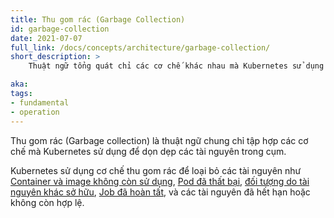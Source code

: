 ```yaml
---
title: Thu gom rác (Garbage Collection)
id: garbage-collection
date: 2021-07-07
full_link: /docs/concepts/architecture/garbage-collection/
short_description: >
    Thuật ngữ tổng quát chỉ các cơ chế khác nhau mà Kubernetes sử dụng để dọn dẹp tài nguyên trong cụm.

aka: 
tags:
- fundamental
- operation
---
```


Thu gom rác (Garbage collection) là thuật ngữ chung chỉ tập hợp các cơ chế mà Kubernetes sử dụng để dọn dẹp các tài nguyên trong cụm.

<!--more-->

Kubernetes sử dụng cơ chế thu gom rác để loại bỏ các tài nguyên như 
[Container và image không còn sử dụng](/docs/concepts/architecture/garbage-collection/#containers-images), 
[Pod đã thất bại](/docs/concepts/workloads/pods/pod-lifecycle/#pod-garbage-collection), 
[đối tượng do tài nguyên khác sở hữu](/docs/concepts/overview/working-with-objects/owners-dependents/), 
[Job đã hoàn tất](/docs/concepts/workloads/controllers/ttlafterfinished/), và các tài nguyên đã hết hạn hoặc không còn hợp lệ.

